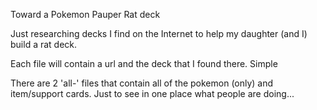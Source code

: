 Toward a Pokemon Pauper Rat deck

Just researching decks I find on the Internet to help my daughter (and I) build a rat deck.

Each file will contain a url and the deck that I found there.  Simple

There are 2 'all-' files that contain all of the pokemon (only) and item/support cards.
Just to see in one place what people are doing...
